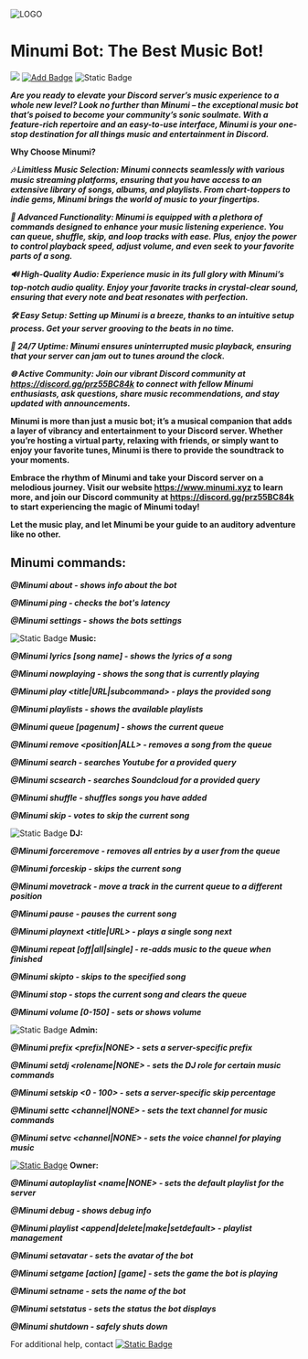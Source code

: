  ![LOGO](https://cdn.discordapp.com/attachments/1151752356132827176/1151764982946611230/a2a0bd828999b17ac9e471e4cda34b55b9d7fd94f8109362fdae641566e34320.png)

# Minumi Bot: The Best Music Bot!

[![](https://dcbadge.vercel.app/api/server/QTqT7vD4qX)](https://discord.gg/QTqT7vD4qX)  [![Add Badge](https://img.shields.io/badge/Add%20Minumi--red?style=for-the-badge)](https://discord.com/api/oauth2/authorize?client_id=1149145183821254776&permissions=8&scope=bot) ![Static Badge](https://img.shields.io/badge/Java-2.0.20-yellow?style=for-the-badge&logo=java&logoColor=white)

***Are you ready to elevate your Discord server’s music experience to a whole new level? Look no further than Minumi – the exceptional music bot that’s poised to become your community’s sonic soulmate. With a feature-rich repertoire and an easy-to-use interface, Minumi is your one-stop destination for all things music and entertainment in Discord.***

**Why Choose Minumi?**

***🎶 Limitless Music Selection: Minumi connects seamlessly with various music streaming platforms, ensuring that you have access to an extensive library of songs, albums, and playlists. From chart-toppers to indie gems, Minumi brings the world of music to your fingertips.***

***🤖 Advanced Functionality: Minumi is equipped with a plethora of commands designed to enhance your music listening experience. You can queue, shuffle, skip, and loop tracks with ease. Plus, enjoy the power to control playback speed, adjust volume, and even seek to your favorite parts of a song.***

***🔊 High-Quality Audio: Experience music in its full glory with Minumi’s top-notch audio quality. Enjoy your favorite tracks in crystal-clear sound, ensuring that every note and beat resonates with perfection.***

***🛠️ Easy Setup: Setting up Minumi is a breeze, thanks to an intuitive setup process. Get your server grooving to the beats in no time.***

***🎉 24/7 Uptime: Minumi ensures uninterrupted music playback, ensuring that your server can jam out to tunes around the clock.***

***🌐 Active Community: Join our vibrant Discord community at https://discord.gg/prz55BC84k to connect with fellow Minumi enthusiasts, ask questions, share music recommendations, and stay updated with announcements.***

**Minumi is more than just a music bot; it’s a musical companion that adds a layer of vibrancy and entertainment to your Discord server. Whether you’re hosting a virtual party, relaxing with friends, or simply want to enjoy your favorite tunes, Minumi is there to provide the soundtrack to your moments.**

**Embrace the rhythm of Minumi and take your Discord server on a melodious journey. Visit our website https://www.minumi.xyz to learn more, and join our Discord community at https://discord.gg/prz55BC84k to start experiencing the magic of Minumi today!**

**Let the music play, and let Minumi be your guide to an auditory adventure like no other.**



## Minumi commands:

***@Minumi about - shows info about the bot***

***@Minumi ping - checks the bot's latency***

***@Minumi settings - shows the bots settings***

 ![Static Badge](https://cdn.discordapp.com/attachments/1151652126251040808/1151770103541678190/Untitled_design_10.png) **Music:**

***@Minumi lyrics [song name] - shows the lyrics of a song***

***@Minumi nowplaying - shows the song that is currently playing***

***@Minumi play <title|URL|subcommand> - plays the provided song***

***@Minumi playlists - shows the available playlists***

***@Minumi queue [pagenum] - shows the current queue***

***@Minumi remove <position|ALL> - removes a song from the queue***

***@Minumi search <query> - searches Youtube for a provided query***

***@Minumi scsearch <query> - searches Soundcloud for a provided query***

***@Minumi shuffle - shuffles songs you have added***

***@Minumi skip - votes to skip the current song***

![Static Badge](https://cdn.discordapp.com/attachments/1151652126251040808/1151769780467007588/Untitled_design_9.png) **DJ:**

***@Minumi forceremove <user> - removes all entries by a user from the queue***

***@Minumi forceskip - skips the current song***

***@Minumi movetrack <from> <to> - move a track in the current queue to a different position***

***@Minumi pause - pauses the current song***

***@Minumi playnext <title|URL> - plays a single song next***

***@Minumi repeat [off|all|single] - re-adds music to the queue when finished***

***@Minumi skipto <position> - skips to the specified song***

***@Minumi stop - stops the current song and clears the queue***

***@Minumi volume [0-150] - sets or shows volume***

![Static Badge](https://cdn.discordapp.com/attachments/1151652126251040808/1151769629711159357/Untitled_design_8.png) **Admin:**

***@Minumi prefix <prefix|NONE> - sets a server-specific prefix***

***@Minumi setdj <rolename|NONE> - sets the DJ role for certain music commands***

***@Minumi setskip <0 - 100> - sets a server-specific skip percentage***

***@Minumi settc <channel|NONE> - sets the text channel for music commands***

***@Minumi setvc <channel|NONE> - sets the voice channel for playing music***

[![Static Badge](https://cdn.discordapp.com/attachments/1151652126251040808/1151769385564901398/Untitled_design_7.png)](https://discordapp.com/users/1149138392056078368)  **Owner:**

***@Minumi autoplaylist <name|NONE> - sets the default playlist for the server***

***@Minumi debug - shows debug info***

***@Minumi playlist <append|delete|make|setdefault> - playlist management***

***@Minumi setavatar <url> - sets the avatar of the bot***

***@Minumi setgame [action] [game] - sets the game the bot is playing***

***@Minumi setname <name> - sets the name of the bot***

***@Minumi setstatus <status> - sets the status the bot displays***

***@Minumi shutdown - safely shuts down***

For additional help, contact [![Static Badge](https://img.shields.io/badge/Developer-Wash-%235865f2?style=plastic&logo=discord&logoColor=white)](https://discordapp.com/users/1149138392056078368)




